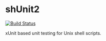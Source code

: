 shUnit2
=======

[![Build Status](https://travis-ci.org/deniscostadsc/shunit2.png?branch=master)](https://travis-ci.org/deniscostadsc/shunit2)

xUnit based unit testing for Unix shell scripts.
